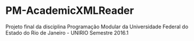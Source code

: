 # PM-AcademicXMLReader

Projeto final da disciplina Programação Modular da Universidade Federal do Estado do Rio de Janeiro - UNIRIO
Semestre 2016.1

